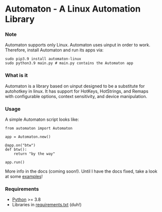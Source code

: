 # Automaton - A Linux Automation Library

### Note
Automaton supports only Linux.
Automaton uses uinput in order to work. Therefore, install Automaton and run its apps via:
```shell
sudo pip3.9 install automaton-linux
sudo python3.9 main.py # main.py contains the Automaton app
```

### What is it
Automaton is a library based on uinput designed to be a substitute for autohotkey in linux.
It has support for HotKeys, HotStrings, and Remaps with configurable options, context sensitivity, and device manipulation.

### Usage
A simple Automaton script looks like:
```python3
from automaton import Automaton

app = Automaton.new()

@app.on("btw")
def btw():
    return "by the way"
    
app.run()
```
More info in the docs (coming soon!). Until I have the docs fixed, take a look at some [examples](https://github.com/Abdul-Muiz-Iqbal/Automaton/tree/main/examples)!

### Requirements
- [Python](https://python.org/download) >= 3.8
- Libraries in [requirements.txt](https://github.com/Abdul-Muiz-Iqbal/Automaton/blob/main/requirements.txt) (duh!)
